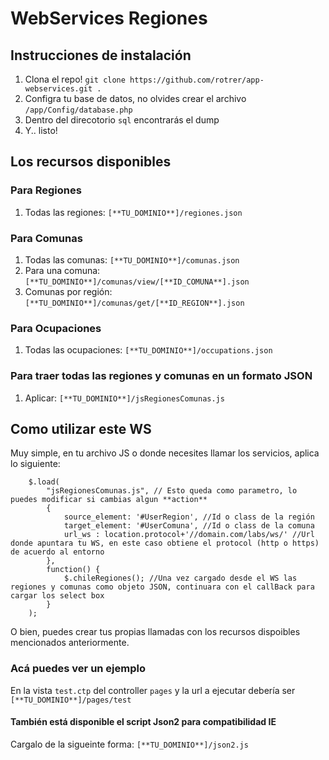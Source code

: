 WebServices Regiones
=======

## Instrucciones de instalación

1. Clona el repo! `git clone https://github.com/rotrer/app-webservices.git . `
2. Configra tu base de datos, no olvides crear el archivo `/app/Config/database.php`
3. Dentro del direcotorio `sql` encontrarás el dump
4. Y.. listo!

## Los recursos disponibles

### Para Regiones

1. Todas las regiones: `[**TU_DOMINIO**]/regiones.json`

### Para Comunas

1. Todas las comunas: `[**TU_DOMINIO**]/comunas.json`
2. Para una comuna: `[**TU_DOMINIO**]/comunas/view/[**ID_COMUNA**].json` 
3. Comunas por región: `[**TU_DOMINIO**]/comunas/get/[**ID_REGION**].json`

### Para Ocupaciones

1. Todas las ocupaciones: `[**TU_DOMINIO**]/occupations.json`

### Para traer todas las regiones y comunas en un formato JSON

1. Aplicar: `[**TU_DOMINIO**]/jsRegionesComunas.js`


## Como utilizar este WS

Muy simple, en tu archivo JS o donde necesites llamar los servicios, aplica lo siguiente:
```
	$.load(
		"jsRegionesComunas.js", // Esto queda como parametro, lo puedes modificar si cambias algun **action**
		{
	        source_element: '#UserRegion', //Id o class de la región
	        target_element: '#UserComuna', //Id o class de la comuna
	        url_ws : location.protocol+'//domain.com/labs/ws/' //Url donde apuntara tu WS, en este caso obtiene el protocol (http o https) de acuerdo al entorno
	    },
	    function() {
	    	$.chileRegiones(); //Una vez cargado desde el WS las regiones y comunas como objeto JSON, continuara con el callBack para cargar los select box
		}
	);
```

O bien, puedes crear tus propias llamadas con los recursos dispoibles mencionados anteriormente.

### Acá puedes ver un ejemplo

En la vista `test.ctp` del controller `pages` y la url a ejecutar debería ser `[**TU_DOMINIO**]/pages/test`

#### También está disponible el script Json2 para compatibilidad IE

Cargalo de la sigueinte forma: `[**TU_DOMINIO**]/json2.js`